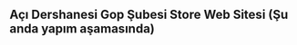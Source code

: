 <h2 style="text-aling:center;">Açı Dershanesi Gop Şubesi Store Web Sitesi (Şu anda yapım aşamasında)</h2>
